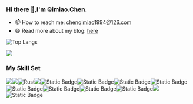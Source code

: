 ### Hi there 👋,I'm Qimiao.Chen.

- 📫 How to reach me: chenqimiao1994@126.com
- 😄 Read more about my blog: [here](https://www.cnblogs.com/think-in-java/)



![Top Langs](https://github-readme-stats.vercel.app/api/top-langs/?username=chenqimiao&layout=compact&theme=tokyonight)

![](https://github-readme-activity-graph.cyclic.app/graph?username=chenqimiao&theme=dracula)

### My Skill Set

![](https://img.shields.io/badge/Java-ED8B00?style=for-the-badge&logo=openjdk&logoColor=white)![](https://img.shields.io/badge/Python-3776AB?style=for-the-badge&logo=python&logoColor=white)![Rust](https://img.shields.io/badge/Rust-%23000000?style=for-the-badge&logo=rust&logoColor=white)![](https://img.shields.io/badge/spring-17a612?style=for-the-badge&logo=spring&logoColor=white)![Static Badge](https://img.shields.io/badge/Spring%20Boot-6DB33F?style=for-the-badge&logo=springboot&logoColor=white)![Static Badge](https://img.shields.io/badge/apache%20maven-C71A36?style=for-the-badge&logo=apachemaven&logoColor=white)![Static Badge](https://img.shields.io/badge/apache%20rocketmq-%23D77310?style=for-the-badge&logo=apache%20rocketmq&logoColor=white)![Static Badge](https://img.shields.io/badge/apache%20hive-FDEE21?style=for-the-badge&logo=apache%20hive&logoColor=white)![Static Badge](https://img.shields.io/badge/pandas-150458?style=for-the-badge&logo=pandas&logoColor=white)![Static Badge](https://img.shields.io/badge/mysql-4479A1?style=for-the-badge&logo=mysql&logoColor=white)![Static Badge](https://img.shields.io/badge/Redis-DC382D?style=for-the-badge&logo=redis&logoColor=white)![Static Badge](https://img.shields.io/badge/elasticsearch-%23005571?style=for-the-badge&logo=elasticsearch&logoColor=white)![](https://img.shields.io/badge/git-fa432e?style=for-the-badge&logo=git&logoColor=white)![Static Badge](https://img.shields.io/badge/linux-0f4d79?style=for-the-badge&logo=linux&logoColor=white)



